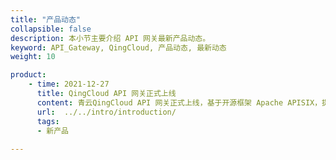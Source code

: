 ```yaml
---
title: "产品动态"
collapsible: false
description: 本小节主要介绍 API 网关最新产品动态。 
keyword: API_Gateway, QingCloud, 产品动态, 最新动态
weight: 10

product:
    - time: 2021-12-27
      title: QingCloud API 网关正式上线
      content: 青云QingCloud API 网关正式上线，基于开源框架 Apache APISIX，提供 API 托管服务，包括创建、维护、发布、运行、下线等 API 的完整生命周期管理。
      url:  ../../intro/introduction/
      tags:
      - 新产品
      
---
```


